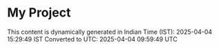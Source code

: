 # My Project

This content is dynamically generated in Indian Time (IST): 2025-04-04 15:29:49 IST
Converted to UTC: 2025-04-04 09:59:49 UTC

